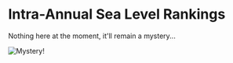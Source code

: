 # Intra-Annual Sea Level Rankings
Nothing here at the moment, it'll remain a mystery...

![Mystery!](https://media4.giphy.com/media/v1.Y2lkPTc5MGI3NjExb2wwcjJmcHo3YjFwYmN0ejF6NHhxb2kxaW1lemF5dWQwdDh6OHpheCZlcD12MV9pbnRlcm5hbF9naWZfYnlfaWQmY3Q9Zw/SWVzkIlHdEckF81gnA/giphy.gif)
